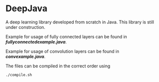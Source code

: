 # DeepJava
A deep learning library developed from scratch in Java.
This library is still under construction.

Example for usage of fully connected layers can be found in ***fullyconnectedexample.java***. 

Example for usage of convolution layers can be found in ***convexample.java***.

The files can be compiled in the correct order using
```
./compile.sh
```


